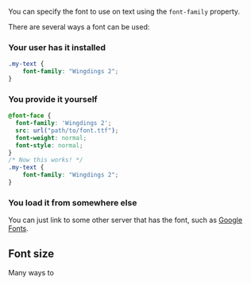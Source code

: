 You can specify the font to use on text using the `font-family` property.

There are several ways a font can be used:
### Your user has it installed
```css
.my-text {
	font-family: "Wingdings 2";
}
```

### You provide it yourself
```css
@font-face {
  font-family: 'Wingdings 2';
  src: url("path/to/font.ttf");
  font-weight: normal;
  font-style: normal;
}
/* Now this works! */
.my-text {
	font-family: "Wingdings 2";
}
```

### You load it from somewhere else
You can just link to some other server that has the font, such as [Google Fonts](https://fonts.google.com).

## Font size
Many ways to 

